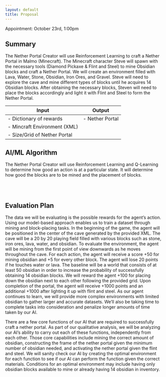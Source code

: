 ```yaml
---
layout: default
title: Proposal
---
```

Appointment: October 23rd, 1:00pm

## Summary
 The Nether Portal Creator will use Reinforcement Learning to craft a Nether Portal in Malmo (Minecraft). The Minecraft character Steve will spawn with the necessary tools (Diamond Pickaxe & Flint and Steel) to mine Obsidian blocks and craft a Nether Portal.  We will create an environment filled with Lava, Water, Stone, Obsidian, Iron Ores, and Gravel. Steve will need to explore the cave and mine different types of blocks until he acquires 14 Obsidian blocks. After obtaining the necessary blocks, Steven will need to place the blocks accordingly and light it with Flint and Steel to form the Nether Portal. 

| Input      | Output |
| ----------- | ----------- |
| - Dictionary of rewards       | - Nether Portal       |
| - Mincraft Environment (XML)   |         
- Size/Grid of Nether Portal|





## AI/ML Algorithm
The Nether Portal Creator will use Reinforcement Learning and Q-Learning to determine how good an action is at a particular state. It will determine how good the blocks are to be mined and the placement of blocks.

<br>

 
<br>

## Evaluation Plan
The data we will be evaluating is the possible rewards for the agent’s action. Using our model-based approach enables us to train a dataset through mining and block-placing tasks. In the beginning of the game, the agent will be positioned in the center of the cave generated by the provided XML. The cave will be a 20 by 20 playing field filled with various blocks such as stone, iron ores, lava, water, and obsidian. To evaluate the environment, the agent will be mining from the first point of view downwards as he moves throughout the cave. For each action, the agent will receive a score +50 for mining obsidian and +5 for every other block. The agent will lose 20 points if he touches water or lava. The baseline will be a world that consists of at least 50 obsidian in order to increase the probability of successfully obtaining 14 obsidian blocks. We will reward the agent +100 for placing down the obsidian next to each other following the provided grid. Upon completion of the portal, the agent will receive +1000 points and an additional +1000 after lighting it up with flint and steel. As our agent continues to learn, we will provide more complex environments with limited obsidian to gather larger and accurate datasets. We’ll also be taking time to complete tasks into consideration and penalize longer amounts of time taken by our AI.

There are a few core functions of our AI that are required to successfully craft a nether portal. As part of our qualitative analysis, we will be analyzing our AI’s ability to carry out each of these functions, independently from each other. Those core capabilities include mining the correct amount of obsidian, constructing the frame of the nether portal given the minimum number of obsidian needed, and activating the nether portal given the flint and steel. We will sanity check our AI by creating the optimal environment for each function to see if our AI can perform the function given the correct materials. Conditions for an optimal environment may include having only obsidian blocks available to mine or already having 14 obsidian in inventory.
